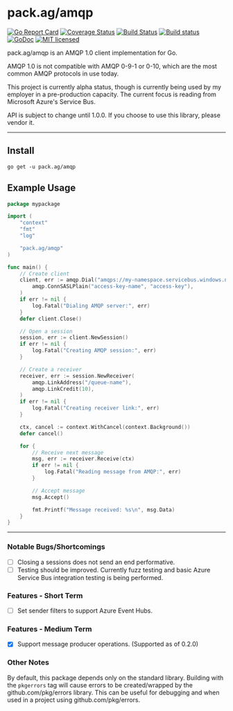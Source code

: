 # **pack.ag/amqp**

[![Go Report Card](https://goreportcard.com/badge/pack.ag/amqp)](https://goreportcard.com/report/pack.ag/amqp)
[![Coverage Status](https://coveralls.io/repos/github/vcabbage/amqp/badge.svg?branch=master)](https://coveralls.io/github/vcabbage/amqp?branch=master)
[![Build Status](https://travis-ci.org/vcabbage/amqp.svg?branch=master)](https://travis-ci.org/vcabbage/amqp)
[![Build status](https://ci.appveyor.com/api/projects/status/to267eqa7nojpv56?svg=true)](https://ci.appveyor.com/project/vCabbage/amqp)
[![GoDoc](https://godoc.org/pack.ag/amqp?status.svg)](http://godoc.org/pack.ag/amqp)
[![MIT licensed](https://img.shields.io/badge/license-MIT-blue.svg)](https://raw.githubusercontent.com/vcabbage/amqp/master/LICENSE)

pack.ag/amqp is an AMQP 1.0 client implementation for Go.

AMQP 1.0 is not compatible with AMQP 0-9-1 or 0-10, which are
the most common AMQP protocols in use today.

This project is currently alpha status, though is currently being used by my employer
in a pre-production capacity. The current focus is reading from Microsoft Azure's Service Bus.

API is subject to change until 1.0.0. If you choose to use this library, please vendor it.

---

## Install

```
go get -u pack.ag/amqp
```

## Example Usage

``` go
package mypackage

import (
	"context"
	"fmt"
	"log"

	"pack.ag/amqp"
)

func main() {
	// Create client
	client, err := amqp.Dial("amqps://my-namespace.servicebus.windows.net",
		amqp.ConnSASLPlain("access-key-name", "access-key"),
	)
	if err != nil {
		log.Fatal("Dialing AMQP server:", err)
	}
	defer client.Close()

	// Open a session
	session, err := client.NewSession()
	if err != nil {
		log.Fatal("Creating AMQP session:", err)
	}

	// Create a receiver
	receiver, err := session.NewReceiver(
		amqp.LinkAddress("/queue-name"),
		amqp.LinkCredit(10),
	)
	if err != nil {
		log.Fatal("Creating receiver link:", err)
	}

	ctx, cancel := context.WithCancel(context.Background())
	defer cancel()

	for {
		// Receive next message
		msg, err := receiver.Receive(ctx)
		if err != nil {
			log.Fatal("Reading message from AMQP:", err)
		}

		// Accept message
		msg.Accept()

		fmt.Printf("Message received: %s\n", msg.Data)
	}
}
```

---

### Notable Bugs/Shortcomings

- [ ] Closing a sessions does not send an end performative.
- [ ] Testing should be improved. Currently fuzz testing and basic Azure Service Bus integration testing is being performed.

### Features - Short Term

- [ ] Set sender filters to support Azure Event Hubs.

### Features - Medium Term

- [X] Support message producer operations. (Supported as of 0.2.0)

### Other Notes

By default, this package depends only on the standard library. Building with the
`pkgerrors` tag will cause errors to be created/wrapped by the github.com/pkg/errors
library. This can be useful for debugging and when used in a project using
github.com/pkg/errors.
